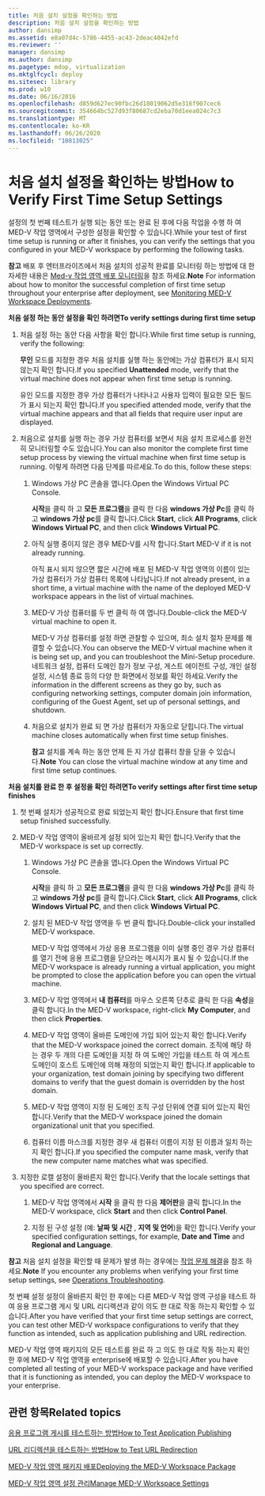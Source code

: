 ```yaml
---
title: 처음 설치 설정을 확인하는 방법
description: 처음 설치 설정을 확인하는 방법
author: dansimp
ms.assetid: e8a07d4c-5786-4455-ac43-2deac4042efd
ms.reviewer: ''
manager: dansimp
ms.author: dansimp
ms.pagetype: mdop, virtualization
ms.mktglfcycl: deploy
ms.sitesec: library
ms.prod: w10
ms.date: 06/16/2016
ms.openlocfilehash: d859d627ec90fbc26d18019062d5e316f907cec6
ms.sourcegitcommit: 354664bc527d93f80687cd2eba70d1eea024c7c3
ms.translationtype: MT
ms.contentlocale: ko-KR
ms.lasthandoff: 06/26/2020
ms.locfileid: "10813025"
---
```

# <span data-ttu-id="d27c9-103">처음 설치 설정을 확인하는 방법</span><span class="sxs-lookup"><span data-stu-id="d27c9-103">How to Verify First Time Setup Settings</span></span>


<span data-ttu-id="d27c9-104">설정의 첫 번째 테스트가 실행 되는 동안 또는 완료 된 후에 다음 작업을 수행 하 여 MED-V 작업 영역에서 구성한 설정을 확인할 수 있습니다.</span><span class="sxs-lookup"><span data-stu-id="d27c9-104">While your test of first time setup is running or after it finishes, you can verify the settings that you configured in your MED-V workspace by performing the following tasks.</span></span>

<span data-ttu-id="d27c9-105">**참고**  배포 후 엔터프라이즈에서 처음 설치의 성공적 완료를 모니터링 하는 방법에 대 한 자세한 내용은 [Med-v 작업 영역 배포 모니터링](monitoring-med-v-workspace-deployments.md)을 참조 하세요.</span><span class="sxs-lookup"><span data-stu-id="d27c9-105">**Note** For information about how to monitor the successful completion of first time setup throughout your enterprise after deployment, see [Monitoring MED-V Workspace Deployments](monitoring-med-v-workspace-deployments.md).</span></span>

 

**<span data-ttu-id="d27c9-106">처음 설정 하는 동안 설정을 확인 하려면</span><span class="sxs-lookup"><span data-stu-id="d27c9-106">To verify settings during first time setup</span></span>**

1.  <span data-ttu-id="d27c9-107">처음 설정 하는 동안 다음 사항을 확인 합니다.</span><span class="sxs-lookup"><span data-stu-id="d27c9-107">While first time setup is running, verify the following:</span></span>

    <span data-ttu-id="d27c9-108">**무인** 모드를 지정한 경우 처음 설치를 실행 하는 동안에는 가상 컴퓨터가 표시 되지 않는지 확인 합니다.</span><span class="sxs-lookup"><span data-stu-id="d27c9-108">If you specified **Unattended** mode, verify that the virtual machine does not appear when first time setup is running.</span></span>

    <span data-ttu-id="d27c9-109">유인 모드를 지정한 경우 가상 컴퓨터가 나타나고 사용자 입력이 필요한 모든 필드가 표시 되는지 확인 합니다.</span><span class="sxs-lookup"><span data-stu-id="d27c9-109">If you specified attended mode, verify that the virtual machine appears and that all fields that require user input are displayed.</span></span>

2.  <span data-ttu-id="d27c9-110">처음으로 설치를 실행 하는 경우 가상 컴퓨터를 보면서 처음 설치 프로세스를 완전히 모니터링할 수도 있습니다.</span><span class="sxs-lookup"><span data-stu-id="d27c9-110">You can also monitor the complete first time setup process by viewing the virtual machine when first time setup is running.</span></span> <span data-ttu-id="d27c9-111">이렇게 하려면 다음 단계를 따르세요.</span><span class="sxs-lookup"><span data-stu-id="d27c9-111">To do this, follow these steps:</span></span>

    1.  <span data-ttu-id="d27c9-112">Windows 가상 PC 콘솔을 엽니다.</span><span class="sxs-lookup"><span data-stu-id="d27c9-112">Open the Windows Virtual PC Console.</span></span>

        <span data-ttu-id="d27c9-113">**시작**을 클릭 하 고 **모든 프로그램**을 클릭 한 다음 **windows 가상 Pc**를 클릭 하 고 **windows 가상 pc**를 클릭 합니다.</span><span class="sxs-lookup"><span data-stu-id="d27c9-113">Click **Start**, click **All Programs**, click **Windows Virtual PC**, and then click **Windows Virtual PC**.</span></span>

    2.  <span data-ttu-id="d27c9-114">아직 실행 중이지 않은 경우 MED-V를 시작 합니다.</span><span class="sxs-lookup"><span data-stu-id="d27c9-114">Start MED-V if it is not already running.</span></span>

        <span data-ttu-id="d27c9-115">아직 표시 되지 않으면 짧은 시간에 배포 된 MED-V 작업 영역의 이름이 있는 가상 컴퓨터가 가상 컴퓨터 목록에 나타납니다.</span><span class="sxs-lookup"><span data-stu-id="d27c9-115">If not already present, in a short time, a virtual machine with the name of the deployed MED-V workspace appears in the list of virtual machines.</span></span>

    3.  <span data-ttu-id="d27c9-116">MED-V 가상 컴퓨터를 두 번 클릭 하 여 엽니다.</span><span class="sxs-lookup"><span data-stu-id="d27c9-116">Double-click the MED-V virtual machine to open it.</span></span>

        <span data-ttu-id="d27c9-117">MED-V 가상 컴퓨터를 설정 하면 관찰할 수 있으며, 최소 설치 절차 문제를 해결할 수 있습니다.</span><span class="sxs-lookup"><span data-stu-id="d27c9-117">You can observe the MED-V virtual machine when it is being set up, and you can troubleshoot the Mini-Setup procedure.</span></span> <span data-ttu-id="d27c9-118">네트워크 설정, 컴퓨터 도메인 참가 정보 구성, 게스트 에이전트 구성, 개인 설정 설정, 시스템 종료 등의 다양 한 화면에서 정보를 확인 하세요.</span><span class="sxs-lookup"><span data-stu-id="d27c9-118">Verify the information in the different screens as they go by, such as configuring networking settings, computer domain join information, configuring of the Guest Agent, set up of personal settings, and shutdown.</span></span>

    4.  <span data-ttu-id="d27c9-119">처음으로 설치가 완료 되 면 가상 컴퓨터가 자동으로 닫힙니다.</span><span class="sxs-lookup"><span data-stu-id="d27c9-119">The virtual machine closes automatically when first time setup finishes.</span></span>

        <span data-ttu-id="d27c9-120">**참고**  설치를 계속 하는 동안 언제 든 지 가상 컴퓨터 창을 닫을 수 있습니다.</span><span class="sxs-lookup"><span data-stu-id="d27c9-120">**Note** You can close the virtual machine window at any time and first time setup continues.</span></span>

         

**<span data-ttu-id="d27c9-121">처음 설치를 완료 한 후 설정을 확인 하려면</span><span class="sxs-lookup"><span data-stu-id="d27c9-121">To verify settings after first time setup finishes</span></span>**

1.  <span data-ttu-id="d27c9-122">첫 번째 설치가 성공적으로 완료 되었는지 확인 합니다.</span><span class="sxs-lookup"><span data-stu-id="d27c9-122">Ensure that first time setup finished successfully.</span></span>

2.  <span data-ttu-id="d27c9-123">MED-V 작업 영역이 올바르게 설정 되어 있는지 확인 합니다.</span><span class="sxs-lookup"><span data-stu-id="d27c9-123">Verify that the MED-V workspace is set up correctly.</span></span>

    1.  <span data-ttu-id="d27c9-124">Windows 가상 PC 콘솔을 엽니다.</span><span class="sxs-lookup"><span data-stu-id="d27c9-124">Open the Windows Virtual PC Console.</span></span>

        <span data-ttu-id="d27c9-125">**시작**을 클릭 하 고 **모든 프로그램**을 클릭 한 다음 **windows 가상 Pc**를 클릭 하 고 **windows 가상 pc**를 클릭 합니다.</span><span class="sxs-lookup"><span data-stu-id="d27c9-125">Click **Start**, click **All Programs**, click **Windows Virtual PC**, and then click **Windows Virtual PC**.</span></span>

    2.  <span data-ttu-id="d27c9-126">설치 된 MED-V 작업 영역을 두 번 클릭 합니다.</span><span class="sxs-lookup"><span data-stu-id="d27c9-126">Double-click your installed MED-V workspace.</span></span>

        <span data-ttu-id="d27c9-127">MED-V 작업 영역에서 가상 응용 프로그램을 이미 실행 중인 경우 가상 컴퓨터를 열기 전에 응용 프로그램을 닫으라는 메시지가 표시 될 수 있습니다.</span><span class="sxs-lookup"><span data-stu-id="d27c9-127">If the MED-V workspace is already running a virtual application, you might be prompted to close the application before you can open the virtual machine.</span></span>

    3.  <span data-ttu-id="d27c9-128">MED-V 작업 영역에서 **내 컴퓨터**를 마우스 오른쪽 단추로 클릭 한 다음 **속성**을 클릭 합니다.</span><span class="sxs-lookup"><span data-stu-id="d27c9-128">In the MED-V workspace, right-click **My Computer**, and then click **Properties**.</span></span>

    4.  <span data-ttu-id="d27c9-129">MED-V 작업 영역이 올바른 도메인에 가입 되어 있는지 확인 합니다.</span><span class="sxs-lookup"><span data-stu-id="d27c9-129">Verify that the MED-V workspace joined the correct domain.</span></span> <span data-ttu-id="d27c9-130">조직에 해당 하는 경우 두 개의 다른 도메인을 지정 하 여 도메인 가입을 테스트 하 여 게스트 도메인이 호스트 도메인에 의해 재정의 되었는지 확인 합니다.</span><span class="sxs-lookup"><span data-stu-id="d27c9-130">If applicable to your organization, test domain joining by specifying two different domains to verify that the guest domain is overridden by the host domain.</span></span>

    5.  <span data-ttu-id="d27c9-131">MED-V 작업 영역이 지정 된 도메인 조직 구성 단위에 연결 되어 있는지 확인 합니다.</span><span class="sxs-lookup"><span data-stu-id="d27c9-131">Verify that the MED-V workspace joined the domain organizational unit that you specified.</span></span>

    6.  <span data-ttu-id="d27c9-132">컴퓨터 이름 마스크를 지정한 경우 새 컴퓨터 이름이 지정 된 이름과 일치 하는지 확인 합니다.</span><span class="sxs-lookup"><span data-stu-id="d27c9-132">If you specified the computer name mask, verify that the new computer name matches what was specified.</span></span>

3.  <span data-ttu-id="d27c9-133">지정한 로캘 설정이 올바른지 확인 합니다.</span><span class="sxs-lookup"><span data-stu-id="d27c9-133">Verify that the locale settings that you specified are correct.</span></span>

    1.  <span data-ttu-id="d27c9-134">MED-V 작업 영역에서 **시작** 을 클릭 한 다음 **제어판**을 클릭 합니다.</span><span class="sxs-lookup"><span data-stu-id="d27c9-134">In the MED-V workspace, click **Start** and then click **Control Panel**.</span></span>

    2.  <span data-ttu-id="d27c9-135">지정 된 구성 설정 (예: **날짜 및 시간** , **지역 및 언어**)을 확인 합니다.</span><span class="sxs-lookup"><span data-stu-id="d27c9-135">Verify your specified configuration settings, for example, **Date and Time** and **Regional and Language**.</span></span>

<span data-ttu-id="d27c9-136">**참고**  처음 설치 설정을 확인할 때 문제가 발생 하는 경우에는 [작업 문제 해결](operations-troubleshooting-medv2.md)을 참조 하세요.</span><span class="sxs-lookup"><span data-stu-id="d27c9-136">**Note** If you encounter any problems when verifying your first time setup settings, see [Operations Troubleshooting](operations-troubleshooting-medv2.md).</span></span>

 

<span data-ttu-id="d27c9-137">첫 번째 설정 설정이 올바른지 확인 한 후에는 다른 MED-V 작업 영역 구성을 테스트 하 여 응용 프로그램 게시 및 URL 리디렉션과 같이 의도 한 대로 작동 하는지 확인할 수 있습니다.</span><span class="sxs-lookup"><span data-stu-id="d27c9-137">After you have verified that your first time setup settings are correct, you can test other MED-V workspace configurations to verify that they function as intended, such as application publishing and URL redirection.</span></span>

<span data-ttu-id="d27c9-138">MED-V 작업 영역 패키지의 모든 테스트를 완료 하 고 의도 한 대로 작동 하는지 확인 한 후에 MED-V 작업 영역을 enterprise에 배포할 수 있습니다.</span><span class="sxs-lookup"><span data-stu-id="d27c9-138">After you have completed all testing of your MED-V workspace package and have verified that it is functioning as intended, you can deploy the MED-V workspace to your enterprise.</span></span>

## <span data-ttu-id="d27c9-139">관련 항목</span><span class="sxs-lookup"><span data-stu-id="d27c9-139">Related topics</span></span>


[<span data-ttu-id="d27c9-140">응용 프로그램 게시를 테스트하는 방법</span><span class="sxs-lookup"><span data-stu-id="d27c9-140">How to Test Application Publishing</span></span>](how-to-test-application-publishing.md)

[<span data-ttu-id="d27c9-141">URL 리디렉션을 테스트하는 방법</span><span class="sxs-lookup"><span data-stu-id="d27c9-141">How to Test URL Redirection</span></span>](how-to-test-url-redirection.md)

[<span data-ttu-id="d27c9-142">MED-V 작업 영역 패키지 배포</span><span class="sxs-lookup"><span data-stu-id="d27c9-142">Deploying the MED-V Workspace Package</span></span>](deploying-the-med-v-workspace-package.md)

[<span data-ttu-id="d27c9-143">MED-V 작업 영역 설정 관리</span><span class="sxs-lookup"><span data-stu-id="d27c9-143">Manage MED-V Workspace Settings</span></span>](manage-med-v-workspace-settings.md)

 

 





